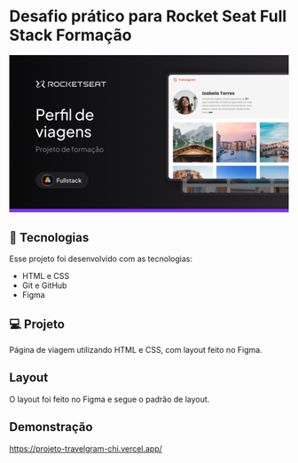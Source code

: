 <h1 >Desafio prático para Rocket Seat Full Stack Formação</h1>

<img src='/assets/Thumbnail.png'>

## :rocket: Tecnologias
Esse projeto foi desenvolvido com as tecnologias:
<ul>
<li>HTML e CSS</li>
<li>Git e GitHub</li>
<li>Figma</li>
</ul>

## :computer: Projeto

Página de viagem utilizando HTML e CSS, com layout feito no Figma.

## Layout
O layout foi feito no Figma e segue o padrão de layout.

## Demonstração
https://projeto-travelgram-chi.vercel.app/
